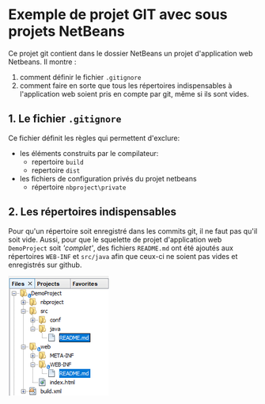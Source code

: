 # Exemple de projet GIT avec sous projets NetBeans

Ce projet git contient dans le dossier NetBeans un projet d'application web Netbeans. Il montre :

1. comment définir le fichier `.gitignore`
2. comment faire en sorte que tous les répertoires indispensables à l'application web soient pris en compte par git, même si ils sont vides.

## 1. Le fichier `.gitignore`

Ce fichier définit les règles qui permettent d'exclure:

* les éléments construits par le compilateur:
  * repertoire `build`
  * repertoire `dist`
* les fichiers de configuration privés du projet netbeans
  * répertoire `nbproject\private`
  
## 2. Les répertoires indispensables

Pour qu'un répertoire soit enregistré dans les commits git, il ne faut pas qu'il soit vide. Aussi, pour que le squelette de projet d'application web `DemoProject` soit *'complet'*, des fichiers `README.md` ont été ajoutés aux répertoires `WEB-INF` et `src/java` afin que ceux-ci ne soient pas vides et enregistrés sur github.

![extra files](./images/extraFiles.png)
  
 
